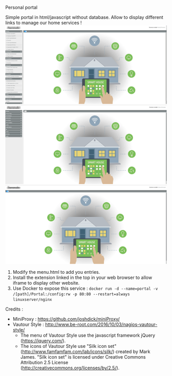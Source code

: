 Personal portal

Simple portal in html/javascript without database. Allow to display different links to manage our home services !
![Portal demo](/portal.png) ![Portal menu collapse](/portal_menu.png) ![Portal menu toggle](/portal_toggle.png)

1. Modify the menu.html to add you entries.
2. Install the extension linked in the top in your web browser to allow iframe to display other website.
3. Use Docker to expose this service : ` docker run -d --name=portal -v /[path]/Portal:/config:rw -p 80:80 --restart=always linuxserver/nginx `

Credits : 

- MiniProxy : https://github.com/joshdick/miniProxy/
- Vautour Style : http://www.be-root.com/2016/10/03/nagios-vautour-style/
	- The menu of Vautour Style use the javascript framework jQuery (https://jquery.com/).
	- The icons of Vautour Style use "Silk icon set" (http://www.famfamfam.com/lab/icons/silk/) created by Mark James. "Silk icon set" is licensed under Creative Commons Attribution 2.5 License (http://creativecommons.org/licenses/by/2.5/).
